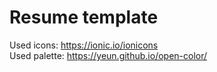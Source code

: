 # Resume template

Used icons: https://ionic.io/ionicons \
Used palette: https://yeun.github.io/open-color/
